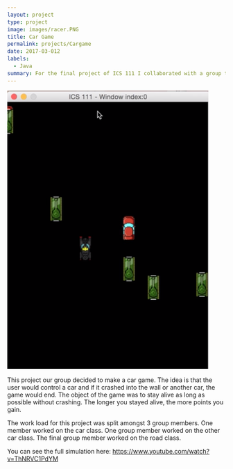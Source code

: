 ```yaml
---
layout: project
type: project
image: images/racer.PNG
title: Car Game
permalink: projects/Cargame
date: 2017-03-012
labels:
  - Java
summary: For the final project of ICS 111 I collaborated with a group to make a car racing game.
---
```


<img class="ui medium right floated rounded image" src="/images/racer.PNG">

This project our group decided to make a car game. The idea is that the user would control a car and if it crashed into the wall or another car, the game would end. The object of the game was to stay alive as long as possible without crashing. The longer you stayed alive, the more points you gain.

The work load for this project was split amongst 3 group members. One member worked on the car class. One group member worked on the other car class. The final group member worked on the road class. 

You can see the full simulation here: https://www.youtube.com/watch?v=ThNRVC1PdYM
